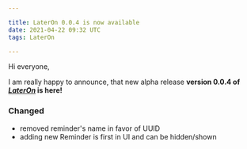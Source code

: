 ```yaml
---

title: LaterOn 0.0.4 is now available
date: 2021-04-22 09:32 UTC
tags: LaterOn

---
```


Hi everyone,

I am really happy to announce, that new alpha release **version 0.0.4 of [*LaterOn*](https://lateron.app) is here!**

### Changed
- removed reminder's name in favor of UUID
- adding new Reminder is first in UI and can be hidden/shown
